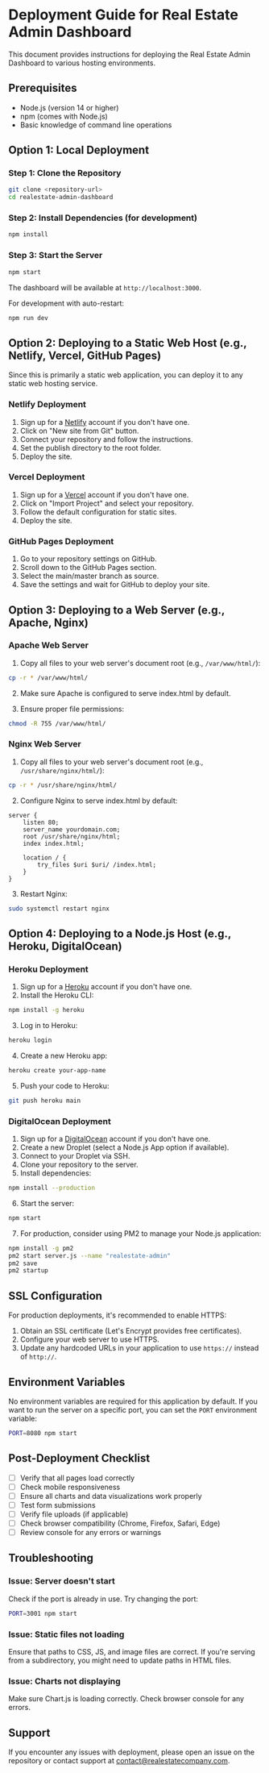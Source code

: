# Deployment Guide for Real Estate Admin Dashboard

This document provides instructions for deploying the Real Estate Admin Dashboard to various hosting environments.

## Prerequisites

- Node.js (version 14 or higher)
- npm (comes with Node.js)
- Basic knowledge of command line operations

## Option 1: Local Deployment

### Step 1: Clone the Repository

```bash
git clone <repository-url>
cd realestate-admin-dashboard
```

### Step 2: Install Dependencies (for development)

```bash
npm install
```

### Step 3: Start the Server

```bash
npm start
```

The dashboard will be available at `http://localhost:3000`.

For development with auto-restart:

```bash
npm run dev
```

## Option 2: Deploying to a Static Web Host (e.g., Netlify, Vercel, GitHub Pages)

Since this is primarily a static web application, you can deploy it to any static web hosting service.

### Netlify Deployment

1. Sign up for a [Netlify](https://www.netlify.com/) account if you don't have one.
2. Click on "New site from Git" button.
3. Connect your repository and follow the instructions.
4. Set the publish directory to the root folder.
5. Deploy the site.

### Vercel Deployment

1. Sign up for a [Vercel](https://vercel.com/) account if you don't have one.
2. Click on "Import Project" and select your repository.
3. Follow the default configuration for static sites.
4. Deploy the site.

### GitHub Pages Deployment

1. Go to your repository settings on GitHub.
2. Scroll down to the GitHub Pages section.
3. Select the main/master branch as source.
4. Save the settings and wait for GitHub to deploy your site.

## Option 3: Deploying to a Web Server (e.g., Apache, Nginx)

### Apache Web Server

1. Copy all files to your web server's document root (e.g., `/var/www/html/`):

```bash
cp -r * /var/www/html/
```

2. Make sure Apache is configured to serve index.html by default.

3. Ensure proper file permissions:

```bash
chmod -R 755 /var/www/html/
```

### Nginx Web Server

1. Copy all files to your web server's document root (e.g., `/usr/share/nginx/html/`):

```bash
cp -r * /usr/share/nginx/html/
```

2. Configure Nginx to serve index.html by default:

```nginx
server {
    listen 80;
    server_name yourdomain.com;
    root /usr/share/nginx/html;
    index index.html;
    
    location / {
        try_files $uri $uri/ /index.html;
    }
}
```

3. Restart Nginx:

```bash
sudo systemctl restart nginx
```

## Option 4: Deploying to a Node.js Host (e.g., Heroku, DigitalOcean)

### Heroku Deployment

1. Sign up for a [Heroku](https://www.heroku.com/) account if you don't have one.
2. Install the Heroku CLI:

```bash
npm install -g heroku
```

3. Log in to Heroku:

```bash
heroku login
```

4. Create a new Heroku app:

```bash
heroku create your-app-name
```

5. Push your code to Heroku:

```bash
git push heroku main
```

### DigitalOcean Deployment

1. Sign up for a [DigitalOcean](https://www.digitalocean.com/) account if you don't have one.
2. Create a new Droplet (select a Node.js App option if available).
3. Connect to your Droplet via SSH.
4. Clone your repository to the server.
5. Install dependencies:

```bash
npm install --production
```

6. Start the server:

```bash
npm start
```

7. For production, consider using PM2 to manage your Node.js application:

```bash
npm install -g pm2
pm2 start server.js --name "realestate-admin"
pm2 save
pm2 startup
```

## SSL Configuration

For production deployments, it's recommended to enable HTTPS:

1. Obtain an SSL certificate (Let's Encrypt provides free certificates).
2. Configure your web server to use HTTPS.
3. Update any hardcoded URLs in your application to use `https://` instead of `http://`.

## Environment Variables

No environment variables are required for this application by default. If you want to run the server on a specific port, you can set the `PORT` environment variable:

```bash
PORT=8080 npm start
```

## Post-Deployment Checklist

- [ ] Verify that all pages load correctly
- [ ] Check mobile responsiveness
- [ ] Ensure all charts and data visualizations work properly
- [ ] Test form submissions
- [ ] Verify file uploads (if applicable)
- [ ] Check browser compatibility (Chrome, Firefox, Safari, Edge)
- [ ] Review console for any errors or warnings

## Troubleshooting

### Issue: Server doesn't start

Check if the port is already in use. Try changing the port:

```bash
PORT=3001 npm start
```

### Issue: Static files not loading

Ensure that paths to CSS, JS, and image files are correct. If you're serving from a subdirectory, you might need to update paths in HTML files.

### Issue: Charts not displaying

Make sure Chart.js is loading correctly. Check browser console for any errors.

## Support

If you encounter any issues with deployment, please open an issue on the repository or contact support at contact@realestatecompany.com. 